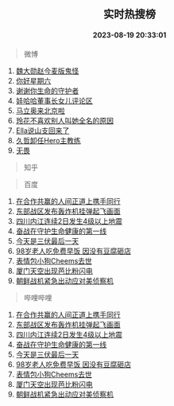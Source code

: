 <div align="center"><h2>实时热搜榜</h2><h4>2023-08-19 20:33:01</h4></div>

> 微博  

1. [魏大勋赵今麦版鬼怪](https://s.weibo.com/weibo?q=%E9%AD%8F%E5%A4%A7%E5%8B%8B%E8%B5%B5%E4%BB%8A%E9%BA%A6%E7%89%88%E9%AC%BC%E6%80%AA&t=31&band_rank=1&Refer=top)<br />
2. [你好星期六](https://s.weibo.com/weibo?q=%E4%BD%A0%E5%A5%BD%E6%98%9F%E6%9C%9F%E5%85%AD&t=31&band_rank=2&Refer=top)<br />
3. [谢谢你生命的守护者](https://s.weibo.com/weibo?q=%23%E8%B0%A2%E8%B0%A2%E4%BD%A0%E7%94%9F%E5%91%BD%E7%9A%84%E5%AE%88%E6%8A%A4%E8%80%85%23&t=31&band_rank=3&Refer=top)<br />
4. [娃哈哈董事长女儿评论区](https://s.weibo.com/weibo?q=%23%E5%A8%83%E5%93%88%E5%93%88%E8%91%A3%E4%BA%8B%E9%95%BF%E5%A5%B3%E5%84%BF%E8%AF%84%E8%AE%BA%E5%8C%BA%23&t=31&band_rank=4&Refer=top)<br />
5. [马立奥来北京啦](https://s.weibo.com/weibo?q=%E9%A9%AC%E7%AB%8B%E5%A5%A5%E6%9D%A5%E5%8C%97%E4%BA%AC%E5%95%A6&t=31&band_rank=5&Refer=top)<br />
6. [玲花不喜欢别人叫她全名的原因](https://s.weibo.com/weibo?q=%23%E7%8E%B2%E8%8A%B1%E4%B8%8D%E5%96%9C%E6%AC%A2%E5%88%AB%E4%BA%BA%E5%8F%AB%E5%A5%B9%E5%85%A8%E5%90%8D%E7%9A%84%E5%8E%9F%E5%9B%A0%23&t=31&band_rank=6&Refer=top)<br />
7. [Ella说山支回来了](https://s.weibo.com/weibo?q=%23Ella%E8%AF%B4%E5%B1%B1%E6%94%AF%E5%9B%9E%E6%9D%A5%E4%BA%86%23&t=31&band_rank=7&Refer=top)<br />
8. [久哲卸任Hero主教练](https://s.weibo.com/weibo?q=%23%E4%B9%85%E5%93%B2%E5%8D%B8%E4%BB%BBHero%E4%B8%BB%E6%95%99%E7%BB%83%23&t=31&band_rank=8&Refer=top)<br />
9. [无畏](https://s.weibo.com/weibo?q=%E6%97%A0%E7%95%8F&t=31&band_rank=9&Refer=top)<br />

> 知乎  


> 百度  

1. [在合作共赢的人间正道上携手同行](https://www.baidu.com/s?wd=%E5%9C%A8%E5%90%88%E4%BD%9C%E5%85%B1%E8%B5%A2%E7%9A%84%E4%BA%BA%E9%97%B4%E6%AD%A3%E9%81%93%E4%B8%8A%E6%90%BA%E6%89%8B%E5%90%8C%E8%A1%8C&sa=fyb_news&rsv_dl=fyb_news)<br />
2. [东部战区发布轰炸机挂弹起飞画面](https://www.baidu.com/s?wd=%E4%B8%9C%E9%83%A8%E6%88%98%E5%8C%BA%E5%8F%91%E5%B8%83%E8%BD%B0%E7%82%B8%E6%9C%BA%E6%8C%82%E5%BC%B9%E8%B5%B7%E9%A3%9E%E7%94%BB%E9%9D%A2&sa=fyb_news&rsv_dl=fyb_news)<br />
3. [四川内江连续2日发生4级以上地震](https://www.baidu.com/s?wd=%E5%9B%9B%E5%B7%9D%E5%86%85%E6%B1%9F%E8%BF%9E%E7%BB%AD2%E6%97%A5%E5%8F%91%E7%94%9F4%E7%BA%A7%E4%BB%A5%E4%B8%8A%E5%9C%B0%E9%9C%87&sa=fyb_news&rsv_dl=fyb_news)<br />
4. [奋战在守护生命健康的第一线](https://www.baidu.com/s?wd=%E5%A5%8B%E6%88%98%E5%9C%A8%E5%AE%88%E6%8A%A4%E7%94%9F%E5%91%BD%E5%81%A5%E5%BA%B7%E7%9A%84%E7%AC%AC%E4%B8%80%E7%BA%BF&sa=fyb_news&rsv_dl=fyb_news)<br />
5. [今天是三伏最后一天](https://www.baidu.com/s?wd=%E4%BB%8A%E5%A4%A9%E6%98%AF%E4%B8%89%E4%BC%8F%E6%9C%80%E5%90%8E%E4%B8%80%E5%A4%A9&sa=fyb_news&rsv_dl=fyb_news)<br />
6. [98岁老人吃免费早饭 因没有豆腐砸店](https://www.baidu.com/s?wd=98%E5%B2%81%E8%80%81%E4%BA%BA%E5%90%83%E5%85%8D%E8%B4%B9%E6%97%A9%E9%A5%AD+%E5%9B%A0%E6%B2%A1%E6%9C%89%E8%B1%86%E8%85%90%E7%A0%B8%E5%BA%97&sa=fyb_news&rsv_dl=fyb_news)<br />
7. [表情包小狗Cheems去世](https://www.baidu.com/s?wd=%E8%A1%A8%E6%83%85%E5%8C%85%E5%B0%8F%E7%8B%97Cheems%E5%8E%BB%E4%B8%96&sa=fyb_news&rsv_dl=fyb_news)<br />
8. [厦门天空出现芭比粉闪电](https://www.baidu.com/s?wd=%E5%8E%A6%E9%97%A8%E5%A4%A9%E7%A9%BA%E5%87%BA%E7%8E%B0%E8%8A%AD%E6%AF%94%E7%B2%89%E9%97%AA%E7%94%B5&sa=fyb_news&rsv_dl=fyb_news)<br />
9. [朝鲜战机紧急出动应对美侦察机](https://www.baidu.com/s?wd=%E6%9C%9D%E9%B2%9C%E6%88%98%E6%9C%BA%E7%B4%A7%E6%80%A5%E5%87%BA%E5%8A%A8%E5%BA%94%E5%AF%B9%E7%BE%8E%E4%BE%A6%E5%AF%9F%E6%9C%BA&sa=fyb_news&rsv_dl=fyb_news)<br />

> 哔哩哔哩  

1. [在合作共赢的人间正道上携手同行](https://www.baidu.com/s?wd=%E5%9C%A8%E5%90%88%E4%BD%9C%E5%85%B1%E8%B5%A2%E7%9A%84%E4%BA%BA%E9%97%B4%E6%AD%A3%E9%81%93%E4%B8%8A%E6%90%BA%E6%89%8B%E5%90%8C%E8%A1%8C&sa=fyb_news&rsv_dl=fyb_news)<br />
2. [东部战区发布轰炸机挂弹起飞画面](https://www.baidu.com/s?wd=%E4%B8%9C%E9%83%A8%E6%88%98%E5%8C%BA%E5%8F%91%E5%B8%83%E8%BD%B0%E7%82%B8%E6%9C%BA%E6%8C%82%E5%BC%B9%E8%B5%B7%E9%A3%9E%E7%94%BB%E9%9D%A2&sa=fyb_news&rsv_dl=fyb_news)<br />
3. [四川内江连续2日发生4级以上地震](https://www.baidu.com/s?wd=%E5%9B%9B%E5%B7%9D%E5%86%85%E6%B1%9F%E8%BF%9E%E7%BB%AD2%E6%97%A5%E5%8F%91%E7%94%9F4%E7%BA%A7%E4%BB%A5%E4%B8%8A%E5%9C%B0%E9%9C%87&sa=fyb_news&rsv_dl=fyb_news)<br />
4. [奋战在守护生命健康的第一线](https://www.baidu.com/s?wd=%E5%A5%8B%E6%88%98%E5%9C%A8%E5%AE%88%E6%8A%A4%E7%94%9F%E5%91%BD%E5%81%A5%E5%BA%B7%E7%9A%84%E7%AC%AC%E4%B8%80%E7%BA%BF&sa=fyb_news&rsv_dl=fyb_news)<br />
5. [今天是三伏最后一天](https://www.baidu.com/s?wd=%E4%BB%8A%E5%A4%A9%E6%98%AF%E4%B8%89%E4%BC%8F%E6%9C%80%E5%90%8E%E4%B8%80%E5%A4%A9&sa=fyb_news&rsv_dl=fyb_news)<br />
6. [98岁老人吃免费早饭 因没有豆腐砸店](https://www.baidu.com/s?wd=98%E5%B2%81%E8%80%81%E4%BA%BA%E5%90%83%E5%85%8D%E8%B4%B9%E6%97%A9%E9%A5%AD+%E5%9B%A0%E6%B2%A1%E6%9C%89%E8%B1%86%E8%85%90%E7%A0%B8%E5%BA%97&sa=fyb_news&rsv_dl=fyb_news)<br />
7. [表情包小狗Cheems去世](https://www.baidu.com/s?wd=%E8%A1%A8%E6%83%85%E5%8C%85%E5%B0%8F%E7%8B%97Cheems%E5%8E%BB%E4%B8%96&sa=fyb_news&rsv_dl=fyb_news)<br />
8. [厦门天空出现芭比粉闪电](https://www.baidu.com/s?wd=%E5%8E%A6%E9%97%A8%E5%A4%A9%E7%A9%BA%E5%87%BA%E7%8E%B0%E8%8A%AD%E6%AF%94%E7%B2%89%E9%97%AA%E7%94%B5&sa=fyb_news&rsv_dl=fyb_news)<br />
9. [朝鲜战机紧急出动应对美侦察机](https://www.baidu.com/s?wd=%E6%9C%9D%E9%B2%9C%E6%88%98%E6%9C%BA%E7%B4%A7%E6%80%A5%E5%87%BA%E5%8A%A8%E5%BA%94%E5%AF%B9%E7%BE%8E%E4%BE%A6%E5%AF%9F%E6%9C%BA&sa=fyb_news&rsv_dl=fyb_news)<br />
